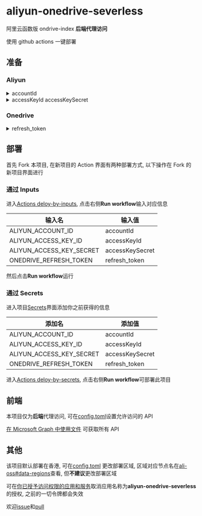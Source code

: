 <!--
 * @Date: 2020-10-04 17:24:47
 * @LastEditors: lisonge
 * @Author: lisonge
 * @LastEditTime: 2020-10-06 20:06:18
-->

# aliyun-onedrive-severless

阿里云函数版 ondrive-index **后端代理访问**

使用 github actions 一键部署

## 准备

### Aliyun

<details>

<summary>accountId</summary>

在[账号管理-安全设置](https://account.console.aliyun.com/#/secure) 账号 ID 在头像右侧第二行文字

</details>

<details>

<summary>accessKeyId accessKeySecret</summary>

方式 1: 在[RAM 访问控制 - AccessKey 管理](https://ram.console.aliyun.com/manage/ak) 创建 AccessKey

方式 2: 在[RAM 访问控制 - 用户](https://ram.console.aliyun.com/users/new) 创建子用户, 随意填写登录名及显示名，勾选编程访问，点击创建, 添加权限[AliyunFCFullAccess, AliyunOSSFullAccess]

</details>

### Onedrive

<details>
<summary>refresh_token</summary>

在[graph-auth-pages](https://dev.songe.li/aliyun-onedrive-severless/graph-auth-pages/index.html)获取授权令牌

</details>

## 部署

首先 Fork 本项目, 在新项目的 Action 界面有两种部署方式, 以下操作在 Fork 的新项目界面进行

### 通过 Inputs

进入[Actions deloy-by-inputs](../../actions?query=workflow%3Adeloy-by-inputs), 点击右侧**Run workflow**输入对应信息

| 输入名                   | 输入值          |
| ------------------------ | --------------- |
| ALIYUN_ACCOUNT_ID        | accountId       |
| ALIYUN_ACCESS_KEY_ID     | accessKeyId     |
| ALIYUN_ACCESS_KEY_SECRET | accessKeySecret |
| ONEDRIVE_REFRESH_TOKEN   | refresh_token   |

然后点击**Run workflow**运行

### 通过 Secrets

进入项目[Secrets](../../settings/secrets/new)界面添加你之前获得的信息

| 添加名                   | 添加值          |
| ------------------------ | --------------- |
| ALIYUN_ACCOUNT_ID        | accountId       |
| ALIYUN_ACCESS_KEY_ID     | accessKeyId     |
| ALIYUN_ACCESS_KEY_SECRET | accessKeySecret |
| ONEDRIVE_REFRESH_TOKEN   | refresh_token   |

进入[Actions deloy-by-secrets](../../actions?query=workflow%3Adeloy-by-secrets), 点击右侧**Run workflow**可部署此项目

## 前端

本项目仅为**后端**代理访问, 可在[config.toml](./config.toml)设置允许访问的 API

[在 Microsoft Graph 中使用文件](https://docs.microsoft.com/zh-cn/graph/api/resources/onedrive) 可获取所有 API

## 其他

该项目默认部署在香港, 可在[config.toml](./config.toml) 更改部署区域, 区域对应节点名在[ali-oss#data-regions](https://github.com/ali-sdk/ali-oss#data-regions)查看, 但**不建议**更改部署区域

可在[你已授予访问权限的应用和服务](https://account.live.com/consent/Manage)取消应用名称为**aliyun-onedrive-severless**的授权, 之前的一切令牌都会失效

欢迎[issue](../../issues)和[pull](../../pulls)
